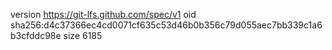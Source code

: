 version https://git-lfs.github.com/spec/v1
oid sha256:d4c37366ec4cd0071cf635c53d46b0b356c79d055aec7bb339c1a6b3cfddc98e
size 6185
